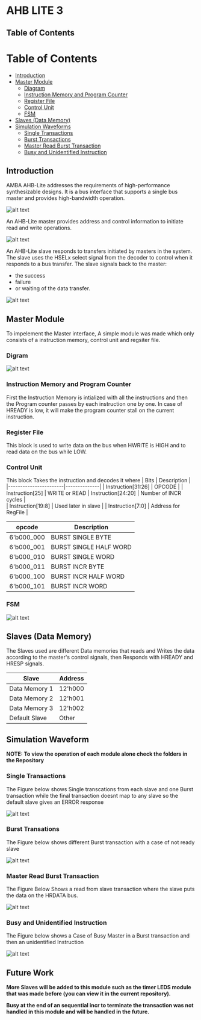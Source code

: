# AHB LITE 3 
## Table of Contents
# Table of Contents
- [Introduction](#introduction)
- [Master Module](#master-module)
  - [Diagram](#digram)
  - [Instruction Memory and Program Counter](#instruction-memory-and-program-counter)
  - [Register File](#register-file)
  - [Control Unit](#control-unit)
  - [FSM](#fsm)
- [Slaves (Data Memory)](#slaves-data-memory)
- [Simulation Waveforms](#simulation-waveform)
  - [Single Transactions](#single-transactions)
  - [Burst Transactions](#burst-transactions)
  - [Master Read Burst Transaction](#master-read-burst-transaction)
  - [Busy and Unidentified Instruction](#busy-and-unidentified-instruction)

## Introduction
AMBA AHB-Lite addresses the requirements of high-performance synthesizable 
designs. It is a bus interface that supports a single bus master and provides high-bandwidth operation.

![alt text](images/AHB.png)

An AHB-Lite master provides address and control information to initiate read and write operations.

![alt text](images/master%20interface.jpg)

An AHB-Lite slave responds to transfers initiated by masters in the system. The slave 
uses the HSELx select signal from the decoder to control when it responds to a bus 
transfer. The slave signals back to the master:
- the success
- failure
-  or waiting of the data transfer.

![alt text](images/Slave.png)

## Master Module

To impelement the Master interface, A simple module was made which only consists of a instruction memory, control unit and regsiter file.
### Digram

![alt text](images/MASTER%20SYSTEM.jpg)

### Instruction Memory and Program Counter
First the Instruction Memory is intialized with all the instructions and then the Program counter passes by each instruction one by one.
In case of HREADY is low, it will make the program counter stall on the current instruction.

### Register File
This block is used to write data on the bus when HWRITE is HIGH and to read data on the bus while LOW.

### Control Unit
This block Takes the instruction and decodes it where
| Bits                  | Description  |
|-----------------------|--------------|
| Instruction[31:26]    | OPCODE         |
| Instruction[25]       | WRITE or READ
| Instruction[24:20]    | Number of INCR cycles         |       
| Instruction[19:8]     | Used later in slave    | 
| Instruction[7:0]      | Address for RegFile     |


| opcode                  | Description  |
|-----------------------|--------------|
| 6'b000_000    |     BURST SINGLE BYTE     |
| 6'b000_001    | BURST SINGLE HALF WORD         |       
| 6'b000_010       | BURST SINGLE WORD    | 
| 6'b000_011       | BURST INCR BYTE     |      
| 6'b000_100       | BURST INCR HALF WORD    | 
| 6'b000_101       | BURST INCR WORD     |

### FSM
![alt text](images/states.jpg)

## Slaves (Data Memory)
The Slaves used are different Data memories that reads and Writes the data according to the master's control signals, then Responds with HREADY and HRESP signals.

| Slave                  | Address  |
|-----------------------|--------------|
| Data Memory 1   |     12'h000     |
| Data Memory 2  | 12'h001        |       
| Data Memory 3    | 12'h002    | 
| Default Slave       | Other    |  

## Simulation Waveform
**NOTE: To view the operation of each module alone check the folders in the Repository**

### Single Transactions 

The Figure below shows Single transcations from each slave and one Burst transaction while the final transaction doesnt map to any slave so the default slave gives an ERROR response

![alt text](images/single%20and%20error.JPG)

### Burst Transations

The Figure below shows different Burst transaction with a case of not ready slave

![alt text](images/burst1.JPG)

### Master Read Burst Transaction 

The Figure Below Shows a read from slave transaction where the slave puts the data on the HRDATA bus.

![alt text](images/burst%20read.JPG)

### Busy and Unidentified Instruction

The Figure below shows a Case of Busy Master in a Burst transaction and then an unidentified Instruction

![alt text](images/busy%20and%20finsh.JPG)

## Future Work
**More Slaves will be added to this module such as the timer LEDS module that was made before (you can view it in the current repository).**

**Busy at the end of an sequential incr to terminate the transaction was not handled in this module and will be handled in the future.**

